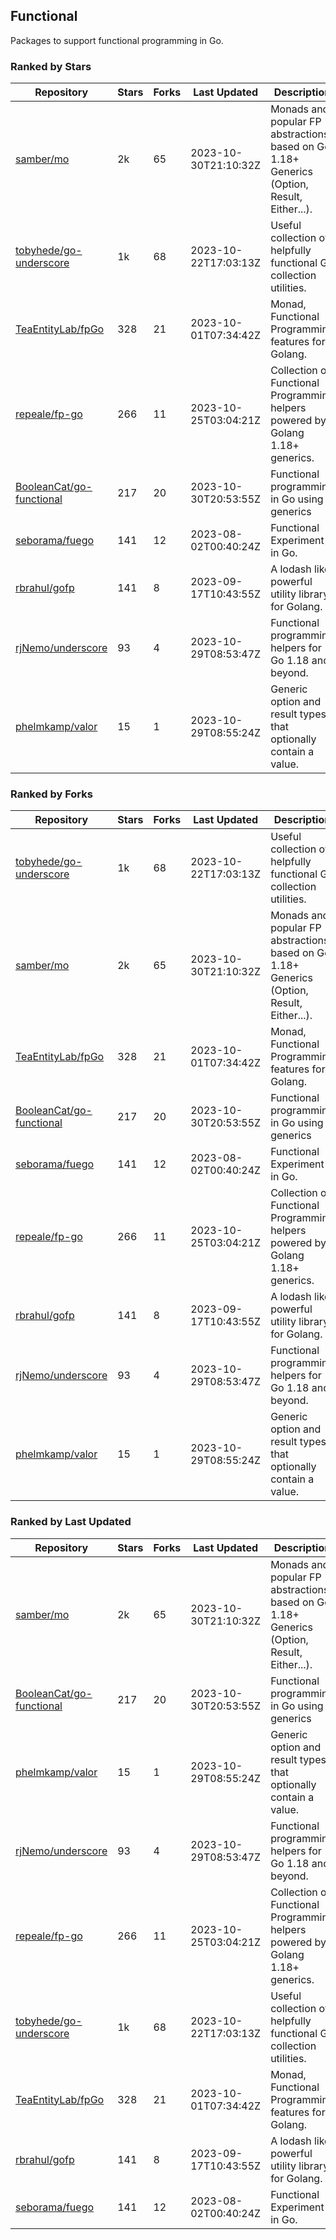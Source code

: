 ## Functional

Packages to support functional programming in Go.

### Ranked by Stars

| Repository | Stars | Forks | Last Updated | Description | 
|------------|-------|-------|--------------|-------------|
| [samber/mo](https://github.com/samber/mo) | 2k | 65 | 2023-10-30T21:10:32Z |  Monads and popular FP abstractions, based on Go 1.18+ Generics (Option, Result, Either...). |
| [tobyhede/go-underscore](https://github.com/tobyhede/go-underscore) | 1k | 68 | 2023-10-22T17:03:13Z |  Useful collection of helpfully functional Go collection utilities. |
| [TeaEntityLab/fpGo](https://github.com/TeaEntityLab/fpGo) | 328 | 21 | 2023-10-01T07:34:42Z |  Monad, Functional Programming features for Golang. |
| [repeale/fp-go](https://github.com/repeale/fp-go) | 266 | 11 | 2023-10-25T03:04:21Z |  Collection of Functional Programming helpers powered by Golang 1.18+ generics. |
| [BooleanCat/go-functional](https://github.com/BooleanCat/go-functional) | 217 | 20 | 2023-10-30T20:53:55Z |  Functional programming in Go using generics |
| [seborama/fuego](https://github.com/seborama/fuego) | 141 | 12 | 2023-08-02T00:40:24Z |  Functional Experiment in Go. |
| [rbrahul/gofp](https://github.com/rbrahul/gofp) | 141 | 8 | 2023-09-17T10:43:55Z |  A lodash like powerful utility library for Golang. |
| [rjNemo/underscore](https://github.com/rjNemo/underscore) | 93 | 4 | 2023-10-29T08:53:47Z |  Functional programming helpers for Go 1.18 and beyond. |
| [phelmkamp/valor](https://github.com/phelmkamp/valor) | 15 | 1 | 2023-10-29T08:55:24Z |  Generic option and result types that optionally contain a value. |

### Ranked by Forks

| Repository | Stars | Forks | Last Updated | Description | 
|------------|-------|-------|--------------|-------------|
| [tobyhede/go-underscore](https://github.com/tobyhede/go-underscore) | 1k | 68 | 2023-10-22T17:03:13Z |  Useful collection of helpfully functional Go collection utilities. |
| [samber/mo](https://github.com/samber/mo) | 2k | 65 | 2023-10-30T21:10:32Z |  Monads and popular FP abstractions, based on Go 1.18+ Generics (Option, Result, Either...). |
| [TeaEntityLab/fpGo](https://github.com/TeaEntityLab/fpGo) | 328 | 21 | 2023-10-01T07:34:42Z |  Monad, Functional Programming features for Golang. |
| [BooleanCat/go-functional](https://github.com/BooleanCat/go-functional) | 217 | 20 | 2023-10-30T20:53:55Z |  Functional programming in Go using generics |
| [seborama/fuego](https://github.com/seborama/fuego) | 141 | 12 | 2023-08-02T00:40:24Z |  Functional Experiment in Go. |
| [repeale/fp-go](https://github.com/repeale/fp-go) | 266 | 11 | 2023-10-25T03:04:21Z |  Collection of Functional Programming helpers powered by Golang 1.18+ generics. |
| [rbrahul/gofp](https://github.com/rbrahul/gofp) | 141 | 8 | 2023-09-17T10:43:55Z |  A lodash like powerful utility library for Golang. |
| [rjNemo/underscore](https://github.com/rjNemo/underscore) | 93 | 4 | 2023-10-29T08:53:47Z |  Functional programming helpers for Go 1.18 and beyond. |
| [phelmkamp/valor](https://github.com/phelmkamp/valor) | 15 | 1 | 2023-10-29T08:55:24Z |  Generic option and result types that optionally contain a value. |

### Ranked by Last Updated

| Repository | Stars | Forks | Last Updated | Description | 
|------------|-------|-------|--------------|-------------|
| [samber/mo](https://github.com/samber/mo) | 2k | 65 | 2023-10-30T21:10:32Z |  Monads and popular FP abstractions, based on Go 1.18+ Generics (Option, Result, Either...). |
| [BooleanCat/go-functional](https://github.com/BooleanCat/go-functional) | 217 | 20 | 2023-10-30T20:53:55Z |  Functional programming in Go using generics |
| [phelmkamp/valor](https://github.com/phelmkamp/valor) | 15 | 1 | 2023-10-29T08:55:24Z |  Generic option and result types that optionally contain a value. |
| [rjNemo/underscore](https://github.com/rjNemo/underscore) | 93 | 4 | 2023-10-29T08:53:47Z |  Functional programming helpers for Go 1.18 and beyond. |
| [repeale/fp-go](https://github.com/repeale/fp-go) | 266 | 11 | 2023-10-25T03:04:21Z |  Collection of Functional Programming helpers powered by Golang 1.18+ generics. |
| [tobyhede/go-underscore](https://github.com/tobyhede/go-underscore) | 1k | 68 | 2023-10-22T17:03:13Z |  Useful collection of helpfully functional Go collection utilities. |
| [TeaEntityLab/fpGo](https://github.com/TeaEntityLab/fpGo) | 328 | 21 | 2023-10-01T07:34:42Z |  Monad, Functional Programming features for Golang. |
| [rbrahul/gofp](https://github.com/rbrahul/gofp) | 141 | 8 | 2023-09-17T10:43:55Z |  A lodash like powerful utility library for Golang. |
| [seborama/fuego](https://github.com/seborama/fuego) | 141 | 12 | 2023-08-02T00:40:24Z |  Functional Experiment in Go. |


